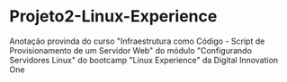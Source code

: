 # Projeto2-Linux-Experience
Anotação provinda do curso "Infraestrutura como Código - Script de Provisionamento de um Servidor Web" do módulo "Configurando Servidores Linux" do bootcamp "Linux Experience" da Digital Innovation One
